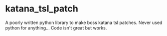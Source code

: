 # katana_tsl_patch
A poorly written python library to make boss katana tsl patches. Never used python for anything... Code isn't great but works.
